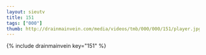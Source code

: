 ```yaml
--- 
layout: sieutv
title: 151
tags: ["000"]
thumb: http://drainmainvein.com/media/videos/tmb/000/000/151/player.jpg
---
```

{% include drainmainvein key="151" %} 
